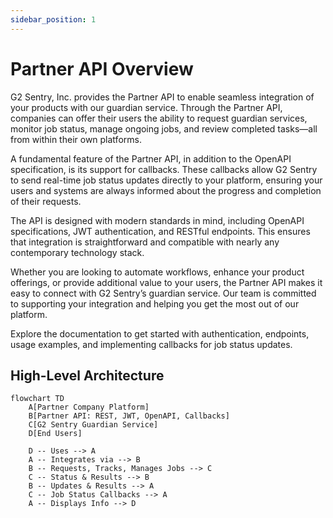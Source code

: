 ```yaml
---
sidebar_position: 1
---
```


# Partner API Overview

G2 Sentry, Inc. provides the Partner API to enable seamless integration of your products with our guardian service. Through the Partner API, companies can offer their users the ability to request guardian services, monitor job status, manage ongoing jobs, and review completed tasks—all from within their own platforms.

A fundamental feature of the Partner API, in addition to the OpenAPI specification, is its support for callbacks. These callbacks allow G2 Sentry to send real-time job status updates directly to your platform, ensuring your users and systems are always informed about the progress and completion of their requests.

The API is designed with modern standards in mind, including OpenAPI specifications, JWT authentication, and RESTful endpoints. This ensures that integration is straightforward and compatible with nearly any contemporary technology stack.

Whether you are looking to automate workflows, enhance your product offerings, or provide additional value to your users, the Partner API makes it easy to connect with G2 Sentry’s guardian service. Our team is committed to supporting your integration and helping you get the most out of our platform.

Explore the documentation to get started with authentication, endpoints, usage examples, and implementing callbacks for job status updates.

## High-Level Architecture

```mermaid
flowchart TD
    A[Partner Company Platform] 
    B[Partner API: REST, JWT, OpenAPI, Callbacks]
    C[G2 Sentry Guardian Service]
    D[End Users]

    D -- Uses --> A
    A -- Integrates via --> B
    B -- Requests, Tracks, Manages Jobs --> C
    C -- Status & Results --> B
    B -- Updates & Results --> A
    C -- Job Status Callbacks --> A
    A -- Displays Info --> D
```